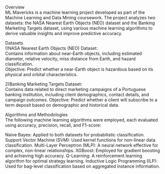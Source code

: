Overview <br/>
ML Mavericks is a machine learning project developed as part of the Machine Learning and Data Mining coursework. The project analyzes two datasets: the NASA Nearest Earth Objects (NEO) dataset and the Banking Marketing Targets dataset, using various machine learning algorithms to derive valuable insights and improve predictive accuracy.

Datasets<br/>
!)NASA Nearest Earth Objects (NEO) Dataset:<br/>
Contains information about near-Earth objects, including estimated diameter, relative velocity, miss distance from Earth, and hazard classification.<br/>
Objective: Predict whether a near-Earth object is hazardous based on its physical and orbital characteristics.

2)Banking Marketing Targets Dataset: <br/>
Contains data related to direct marketing campaigns of a Portuguese banking institution, including client demographics, contact details, and campaign outcomes.
Objective: Predict whether a client will subscribe to a term deposit based on demographic and historical data.

Algorithms and Methodologies<br/>
The following machine learning algorithms were employed, each evaluated using accuracy, precision, recall, and F1-score:

Naive Bayes: Applied to both datasets for probabilistic classification.
Support Vector Machine (SVM): Used kernel functions for non-linear data classification.
Multi-Layer Perceptron (MLP): A neural network effective for complex, non-linear relationships.
XGBoost: Employed for gradient boosting and achieving high accuracy.
Q-Learning: A reinforcement learning algorithm for optimal strategy learning.
Inductive Logic Programming (ILP): Used for bag-level classification based on aggregated instance information.
